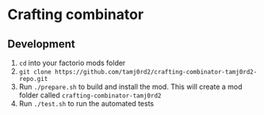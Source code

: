 # Crafting combinator

## Development

1. `cd` into your factorio mods folder
2. `git clone https://github.com/tamj0rd2/crafting-combinator-tamj0rd2-repo.git`
3. Run `./prepare.sh` to build and install the mod. This will create a mod folder called `crafting-combinator-tamj0rd2`
4. Run `./test.sh` to run the automated tests
